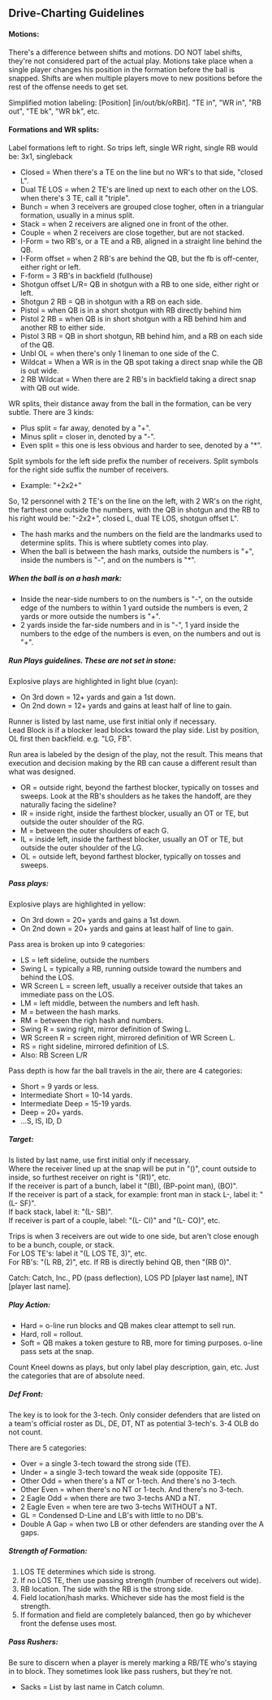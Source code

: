 ## Drive-Charting Guidelines

#### Motions:
There's a difference between shifts and motions. DO NOT label shifts, they're not considered part of the actual play. Motions take place when a single player changes his position in the formation before the ball is snapped. Shifts are when multiple players move to new positions before the rest of the offense needs to get set.

Simplified motion labeling: [Position] [in/out/bk/oRBit]. "TE in", "WR in", "RB out", "TE bk", "WR bk", etc.


#### Formations and WR splits:
Label formations left to right. So trips left, single WR right, single RB would be: 3x1, singleback

+ Closed = When there's a TE on the line but no WR's to that side, "closed L".
+ Dual TE LOS = when 2 TE's are lined up next to each other on the LOS. when there's 3 TE, call it "triple".
+ Bunch = when 3 receivers are grouped close togher, often in a triangular formation, usually in a minus split.
+ Stack = when 2 receivers are aligned one in front of the other.
+ Couple = when 2 receivers are close together, but are not stacked.
+ I-Form = two RB's, or a TE and a RB, aligned in a straight line behind the QB.
+ I-Form offset = when 2 RB's are behind the QB, but the fb is off-center, either right or left.
+ F-form = 3 RB's in backfield (fullhouse)
+ Shotgun offset L/R= QB in shotgun with a RB to one side, either right or left.
+ Shotgun 2 RB = QB in shotgun with a RB on each side.
+ Pistol = when QB is in a short shotgun with RB directly behind him
+ Pistol 2 RB = when QB is in short shotgun with a RB behind him and another RB to either side.
+ Pistol 3 RB = QB in short shotgun, RB behind him, and a RB on each side of the QB.
+ Unbl OL = when there's only 1 lineman to one side of the C.
+ Wildcat = When a WR is in the QB spot taking a direct snap while the QB is out wide.
+ 2 RB Wildcat = When there are 2 RB's in backfield taking a direct snap with QB out wide.

WR splits, their distance away from the ball in the formation, can be very subtle. There are 3 kinds:

+ Plus split = far away, denoted by a "+".
+ Minus split = closer in, denoted by a "-".
+ Even split = this one is less obvious and harder to see, denoted by a "\*".

Split symbols for the left side prefix the number of receivers. Split symbols for the right side suffix the number of receivers.
+ Example: "+2x2+"

So, 12 personnel with 2 TE's on the line on the left, with 2 WR's on the right, the farthest one outside the numbers, with the QB in shotgun and the RB to his right would be: "-2x2+", closed L, dual TE LOS, shotgun offset L".

+ The hash marks and the numbers on the field are the landmarks used to determine splits. This is where subtlety comes into play.
+ When the ball is between the hash marks, outside the numbers is "+", inside the numbers is "-", and on the numbers is "\*".


##### When the ball is on a hash mark:
+ Inside the near-side numbers to on the numbers is "-", on the outside edge of the numbers to within 1 yard outside the numbers is even, 2 yards or more outside the numbers is "+".
+ 2 yards inside the far-side numbers and in is "-", 1 yard inside the numbers to the edge of the numbers is even, on the numbers and out is "+".

##### Run Plays guidelines. These are not set in stone:
Explosive plays are highlighted in light blue (cyan):
+ On 3rd down = 12+ yards and gain a 1st down.
+ On 2nd down = 12+ yards and gains at least half of line to gain.

Runner is listed by last name, use first initial only if necessary.  
Lead Block is if a blocker lead blocks toward the play side. List by position, OL first then backfield. e.g. "LG, FB".

Run area is labeled by the design of the play, not the result. This means that execution and decision making by the RB can cause a different result than what was designed.

+ OR = outside right, beyond the farthest blocker, typically on tosses and sweeps. Look at the RB's shoulders as he takes the handoff, are they naturally facing the sideline?
+ IR = inside right, inside the farthest blocker, usually an OT or TE, but outside the outer shoulder of the RG.
+ M = between the outer shoulders of each G.
+ IL = inside left, inside the farthest blocker, usually an OT or TE, but outside the outer shoulder of the LG.
+ OL = outside left, beyond farthest blocker, typically on tosses and sweeps.

##### Pass plays:
Explosive plays are highlighted in yellow:
+ On 3rd down = 20+ yards and gains a 1st down.
+ On 2nd down = 20+ yards and gains at least half of line to gain.

Pass area is broken up into 9 categories:
+ LS = left sideline, outside the numbers
+ Swing L = typically a RB, running outside toward the numbers and behind the LOS.
+ WR Screen L = screen left, usually a receiver outside that takes an immediate pass on the LOS.
+ LM = left middle, between the numbers and left hash.
+ M = between the hash marks.
+ RM = between the righ hash and numbers.
+ Swing R = swing right, mirror definition of Swing L.
+ WR Screen R = screen right, mirrored definition of WR Screen L.
+ RS = right sideline, mirrored definition of LS.
+ Also: RB Screen L/R

Pass depth is how far the ball travels in the air, there are 4 categories:
+ Short = 9 yards or less.
+ Intermediate Short = 10-14 yards.
+ Intermediate Deep = 15-19 yards.
+ Deep = 20+ yards.
+ ...S, IS, ID, D

##### Target:
Is listed by last name, use first initial only if necessary.  
Where the receiver lined up at the snap will be put in "()", count outside to inside, so furthest receiver on right is "(R1)", etc.  
If the receiver is part of a bunch, label it "(BI), (BP-point man), (BO)".  
If the receiver is part of a stack, for example: front man in stack L-, label it: "(L- SF)".  
If back stack, label it: "(L- SB)".  
If receiver is part of a couple, label: "(L- CI)" and "(L- CO)", etc.  


Trips is when 3 receivers are out wide to one side, but aren't close enough to be a bunch, couple, or stack.  
For LOS TE's: label it "(L LOS TE, 3)", etc.  
For RB's: "(L RB, 2)", etc. If RB is directly behind QB, then "(RB 0)".  

Catch: Catch, Inc., PD (pass deflection), LOS PD [player last name], INT [player last name].


##### Play Action:
+ Hard = o-line run blocks and QB makes clear attempt to sell run.
+ Hard, roll = rollout.
+ Soft = QB makes a token gesture to RB, more for timing purposes. o-line pass sets at the snap.

Count Kneel downs as plays, but only label play description, gain, etc. Just the categories that are of absolute need.


##### Def Front:
The key is to look for the 3-tech. Only consider defenders that are listed on a team's official roster as DL, DE, DT, NT as potential 3-tech's. 3-4 OLB do not count.

There are 5 categories:
+ Over = a single 3-tech toward the strong side (TE).
+ Under = a single 3-tech toward the weak side (opposite TE).
+ Other Odd = when there's a NT or 1-tech. And there's no 3-tech.
+ Other Even = when there's no NT or 1-tech. And there's no 3-tech.
+ 2 Eagle Odd = when there are two 3-techs AND a NT.
+ 2 Eagle Even = when tere are two 3-techs WITHOUT a NT.
+ GL = Condensed D-Line and LB's with little to no DB's.
+ Double A Gap = when two LB or other defenders are standing over the A gaps.


##### Strength of Formation:
1. LOS TE determines which side is strong.
2. If no LOS TE, then use passing strength (number of receivers out wide).
3. RB location. The side with the RB is the strong side.
4. Field location/hash marks. Whichever side has the most field is the strength.
5. If formation and field are completely balanced, then go by whichever front the defense uses most.


##### Pass Rushers:
Be sure to discern when a player is merely marking a RB/TE who's staying in to block. They sometimes look like pass rushers, but they're not.

+ Sacks = List by last name in Catch column.
